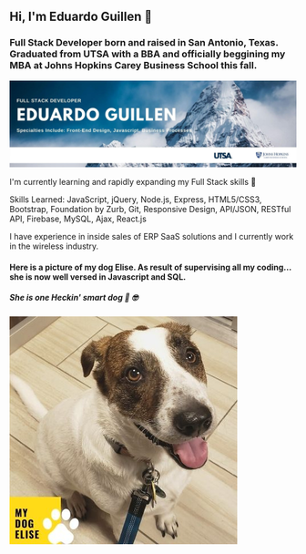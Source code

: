 ## Hi, I'm Eduardo Guillen 👋

### Full Stack Developer born and raised in San Antonio, Texas. Graduated from UTSA with a BBA and officially beggining my MBA at Johns Hopkins Carey Business School this fall. 

<img src="https://raw.githubusercontent.com/eguillen2305/eguillen2305/master/assets/Eguillen2305.jpg" alt="Banner">

I'm currently learning and rapidly expanding my Full Stack skills 🚀

Skills Learned: JavaScript, jQuery, Node.js, Express, HTML5/CSS3, Bootstrap, Foundation by Zurb, Git, Responsive Design, API/JSON, RESTful API, Firebase, MySQL, Ajax, React.js

I have experience in inside sales of ERP SaaS solutions and I currently work in the wireless industry. 

#### Here is a picture of my dog Elise. As result of supervising all my coding... she is now well versed in Javascript and SQL.
##### She is one Heckin' smart dog 🐶 🤓
<img src="https://raw.githubusercontent.com/eguillen2305/eguillen2305/master/assets/Elise.jpg" alt="My Dog Elise">
